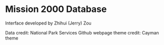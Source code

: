 # Mission 2000 Database


Interface developed by Zhihui (Jerry) Zou

Data credit: National Park Services
Github webpage theme credit: Cayman theme